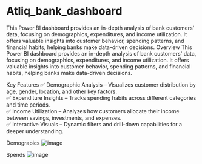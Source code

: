 # Atliq_bank_dashboard
This Power BI dashboard provides an in-depth analysis of bank customers' data, focusing on demographics, expenditures, and income utilization. It offers valuable insights into customer behavior, spending patterns, and financial habits, helping banks make data-driven decisions.
Overview
This Power BI dashboard provides an in-depth analysis of bank customers' data, focusing on demographics, expenditures, and income utilization. It offers valuable insights into customer behavior, spending patterns, and financial habits, helping banks make data-driven decisions.<br>

Key Features
✅ Demographic Analysis – Visualizes customer distribution by age, gender, location, and other key factors.<br>
✅ Expenditure Insights – Tracks spending habits across different categories and time periods. <br>
✅ Income Utilization – Analyzes how customers allocate their income between savings, investments, and expenses.<br>
✅ Interactive Visuals – Dynamic filters and drill-down capabilities for a deeper understanding.<br>

Demograpics
![image](https://github.com/user-attachments/assets/a35a8440-d591-44ca-9a86-92e4044fec4a)

Spends
![image](https://github.com/user-attachments/assets/92ca077c-902d-4588-aed0-6273497c34cd)
